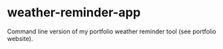 # weather-reminder-app
Command line version of my portfolio weather reminder tool (see portfolio website).
